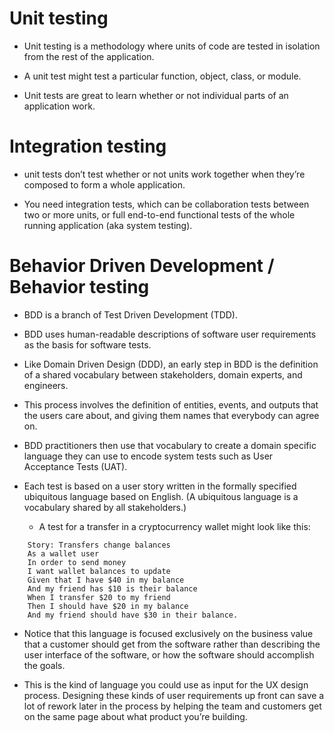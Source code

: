 # Unit testing
	
* Unit testing is a methodology where units of code are tested in isolation from the rest of the application. 
	
* A unit test might test a particular function, object, class, or module. 

* Unit tests are great to learn whether or not individual parts of an application work.

# Integration testing
	
* unit tests don’t test whether or not units work together when they’re composed to form a whole application. 

* You need integration tests, which can be collaboration tests between two or more units, or full end-to-end functional tests of the whole running application (aka system testing). 

# Behavior Driven Development / Behavior testing

* BDD is a branch of Test Driven Development (TDD). 

* BDD uses human-readable descriptions of software user requirements as the basis for software tests.

* Like Domain Driven Design (DDD), an early step in BDD is the definition of a shared vocabulary between stakeholders, domain experts, and engineers. 

* This process involves the definition of entities, events, and outputs that the users care about, and giving them names that everybody can agree on.

* BDD practitioners then use that vocabulary to create a domain specific language they can use to encode system tests such as User Acceptance Tests (UAT).

* Each test is based on a user story written in the formally specified ubiquitous language based on English. (A ubiquitous language is a vocabulary shared by all stakeholders.)

	* A test for a transfer in a cryptocurrency wallet might look like this:

```
	Story: Transfers change balances
	As a wallet user
	In order to send money
	I want wallet balances to update
	Given that I have $40 in my balance
	And my friend has $10 is their balance
	When I transfer $20 to my friend
	Then I should have $20 in my balance
	And my friend should have $30 in their balance.
```
* Notice that this language is focused exclusively on the business value that a customer should get from the software rather than describing the user interface of the software, or how the software should accomplish the goals. 

* This is the kind of language you could use as input for the UX design process. Designing these kinds of user requirements up front can save a lot of rework later in the process by helping the team and customers get on the same page about what product you’re building.

